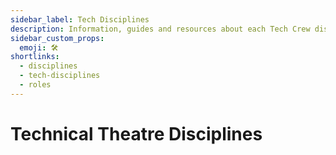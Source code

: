 ```yaml
---
sidebar_label: Tech Disciplines
description: Information, guides and resources about each Tech Crew discipline.
sidebar_custom_props:
  emoji: 🛠️
shortlinks:
  - disciplines
  - tech-disciplines
  - roles
---
```

# Technical Theatre Disciplines